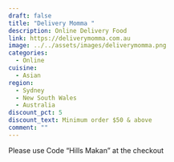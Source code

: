 ```yaml
---
draft: false
title: "Delivery Momma "
description: Online Delivery Food
link: https://deliverymomma.com.au
image: ../../assets/images/deliverymomma.png
categories:
  - Online
cuisine:
  - Asian
region:
  - Sydney
  - New South Wales
  - Australia
discount_pct: 5
discount_text: Minimum order $50 & above
comment: ""
---
```

Please use Code “Hills Makan” at the checkout
